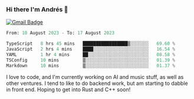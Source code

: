 ### Hi there I'm Andrés :lemon:

[![Gmail Badge](https://img.shields.io/badge/-gmail-c14438?style=flat-square&logo=Gmail&logoColor=white&link=mailto:houshuai0816@gmail.com)](mailto:ahduvvuri@gmail.com)

<!--START_SECTION:waka-->

```python
From: 10 August 2023 - To: 17 August 2023

TypeScript   8 hrs 45 mins   █████████████████▒░░░░░░░   69.60 %
JavaScript   2 hrs 4 mins    ████░░░░░░░░░░░░░░░░░░░░░   16.54 %
YAML         1 hr 4 mins     ██░░░░░░░░░░░░░░░░░░░░░░░   08.58 %
TSConfig     10 mins         ▒░░░░░░░░░░░░░░░░░░░░░░░░   01.39 %
Markdown     10 mins         ▒░░░░░░░░░░░░░░░░░░░░░░░░   01.37 %
```

<!--END_SECTION:waka-->

I love to code, and I'm currently working on AI and music stuff, as well as other ventures. I tend to like to do backend work, but am starting to dabble in front end. Hoping to get into Rust and C++ soon!
